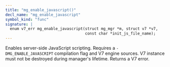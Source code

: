 ```yaml
---
title: "mg_enable_javascript()"
decl_name: "mg_enable_javascript"
symbol_kind: "func"
signature: |
  enum v7_err mg_enable_javascript(struct mg_mgr *m, struct v7 *v7,
                                   const char *init_js_file_name);
---
```


Enables server-side JavaScript scripting.
Requires a `-DMG_ENABLE_JAVASCRIPT` compilation flag and V7 engine sources.
V7 instance must not be destroyed during manager's lifetime.
Returns a V7 error. 

